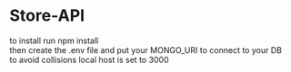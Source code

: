 # Store-API

to install run npm install</br>
then create the .env file and put your MONGO_URI to connect to your DB</br>
to avoid collisions local host is set to 3000</br>
